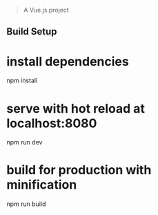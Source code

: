 > A Vue.js project

## Build Setup
# install dependencies
npm install

# serve with hot reload at localhost:8080
npm run dev

# build for production with minification
npm run build
